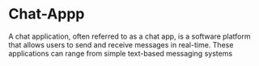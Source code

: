 # Chat-Appp
A chat application, often referred to as a chat app, is a software platform that allows users to send and receive messages in real-time. These applications can range from simple text-based messaging systems
